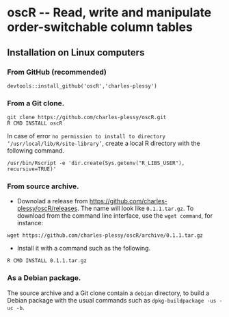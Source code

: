 oscR -- Read, write and manipulate order-switchable column tables
=================================================================

Installation on Linux computers
-------------------------------

### From GitHub (recommended)

```
devtools::install_github('oscR','charles-plessy')
```


### From a Git clone.

```
git clone https://github.com/charles-plessy/oscR.git
R CMD INSTALL oscR
```

In case of error `no permission to install to directory
‘/usr/local/lib/R/site-library’`, create a local R directory with the following
command.

```
/usr/bin/Rscript -e 'dir.create(Sys.getenv("R_LIBS_USER"), recursive=TRUE)'
````


### From source archive.

 * Downolad a release from <https://github.com/charles-plessy/oscR/releases>.
   The name will look like `0.1.1.tar.gz`.  To download from the command line
   interface, use the `wget command`, for instance:

```
wget https://github.com/charles-plessy/oscR/archive/0.1.1.tar.gz
```

 * Install it with a command such as the following.

```
R CMD INSTALL 0.1.1.tar.gz
```


### As a Debian package.

The source archive and a Git clone contain a `debian` directory, to build a
Debian package with the usual commands such as `dpkg-buildpackage -us -uc -b`.
